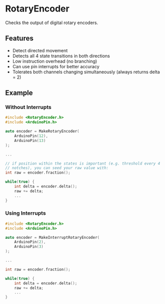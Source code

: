 # RotaryEncoder

Checks the output of digital rotary encoders.

## Features

* Detect directed movement
* Detects all 4 state transitions in both directions
* Low instruction overhead (no branching)
* Can use pin interrupts for better accuracy
* Tolerates both channels changing simultaneously
  (always returns delta = 2)

## Example

### Without Interrupts

```cpp
#include <RotaryEncoder.h>
#include <ArduinoPin.h>

auto encoder = MakeRotaryEncoder(
	ArduinoPin(12),
	ArduinoPin(13)
);

...

// if position within the states is important (e.g. threshold every 4
// notches), you can seed your raw value with:
int raw = encoder.fraction();

while(true) {
	int delta = encoder.delta();
	raw += delta;
	...
}
```

### Using Interrupts

```cpp
#include <RotaryEncoder.h>
#include <ArduinoPin.h>

auto encoder = MakeInterruptRotaryEncoder(
	ArduinoPin(2),
	ArduinoPin(3)
);

...

int raw = encoder.fraction();

while(true) {
	int delta = encoder.delta();
	raw += delta;
	...
}
```
